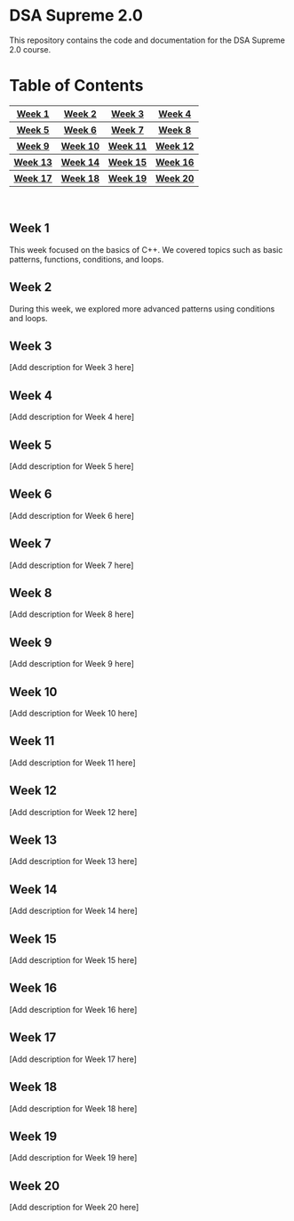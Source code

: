 # DSA Supreme 2.0

This repository contains the code and documentation for the DSA Supreme 2.0 course.
<br>

# Table of Contents
<table>
  <!-- <style>
      table {
        width: 100%;
        border-collapse: collapse;
      }
      th, td {
        padding: 15px;
        text-align: center;
        border-bottom: 1px solid #ddd;
      }
      a {
        font-weight: bold;
        color: #ffffff;
        text-decoration: none;
      }
      /* tr:nth-child(odd) {
        background-color: #17d21da1;
      } */
      /* tr:nth-child(even) {
        background-color: #1771d2a1;
      } */
      th:hover {
        /* background-color: #07d9e8bc; */
        /* background-color: #17d31e5f; */
        background-color: #4CAF50;
      }
    </style> -->
    <tr>
      <th><a href="#week-1">Week 1</a></th>
      <th><a href="#week-2">Week 2</a></th>
      <th><a href="#week-3">Week 3</a></th>
      <th><a href="#week-4">Week 4</a></th>
    </tr>
    <tr>
      <th><a href="#week-5">Week 5</a></th>
      <th><a href="#week-6">Week 6</a></th>
      <th><a href="#week-7">Week 7</a></th>
      <th><a href="#week-8">Week 8</a></th>
    </tr>
    <tr>
      <th><a href="#week-9">Week 9</a></th>
      <th><a href="#week-10">Week 10</a></th>
      <th><a href="#week-11">Week 11</a></th>
      <th><a href="#week-12">Week 12</a></th>
    </tr>
    <tr>
      <th><a href="#week-13">Week 13</a></th>
      <th><a href="#week-14">Week 14</a></th>
      <th><a href="#week-15">Week 15</a></th>
      <th><a href="#week-16">Week 16</a></th>
    </tr>
    <tr>
      <th><a href="#week-17">Week 17</a></th>
      <th><a href="#week-18">Week 18</a></th>
      <th><a href="#week-19">Week 19</a></th>
      <th><a href="#week-20">Week 20</a></th>
    </tr>
</table>

<br>

## Week 1

This week focused on the basics of C++. We covered topics such as basic patterns, functions, conditions, and loops.

## Week 2

During this week, we explored more advanced patterns using conditions and loops.

## Week 3

[Add description for Week 3 here]

## Week 4

[Add description for Week 4 here]

## Week 5

[Add description for Week 5 here]

## Week 6

[Add description for Week 6 here]

## Week 7

[Add description for Week 7 here]

## Week 8

[Add description for Week 8 here]

## Week 9

[Add description for Week 9 here]

## Week 10

[Add description for Week 10 here]

## Week 11

[Add description for Week 11 here]

## Week 12

[Add description for Week 12 here]

## Week 13

[Add description for Week 13 here]

## Week 14

[Add description for Week 14 here]

## Week 15

[Add description for Week 15 here]

## Week 16

[Add description for Week 16 here]

## Week 17

[Add description for Week 17 here]

## Week 18

[Add description for Week 18 here]

## Week 19

[Add description for Week 19 here]

## Week 20

[Add description for Week 20 here]
